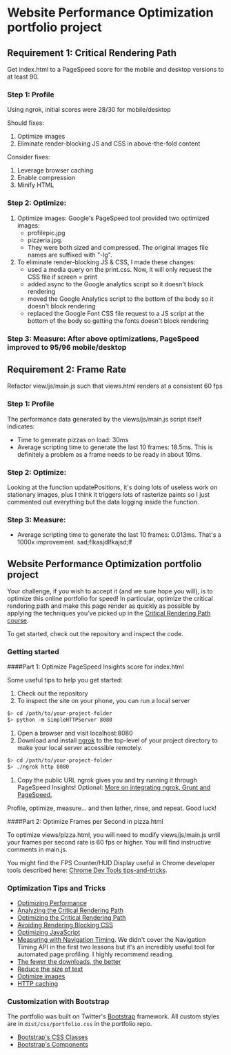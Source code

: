 # Website Performance Optimization portfolio project

## Requirement 1: Critical Rendering Path
Get index.html to a PageSpeed score for the mobile and desktop versions to at least 90.

### Step 1: Profile

Using ngrok, initial scores were 28/30 for mobile/desktop

Should fixes:

1. Optimize images
2. Eliminate render-blocking JS and CSS in above-the-fold content

Consider fixes:

1. Leverage browser caching
2. Enable compression
3. Minify HTML

### Step 2: Optimize:

1. Optimize images: Google's PageSpeed tool provided two optimized images:
    * profilepic.jpg
    * pizzeria.jpg.
    * They were both sized and compressed. The original images file names are suffixed with "-lg".
2. To eliminate render-blocking JS & CSS, I made these changes:
    * used a media query on the print.css. Now, it will only request the CSS file if screen = print
    * added async to the Google analytics script so it doesn't block rendering
    * moved the Google Analytics script to the bottom of the body so it doesn't block rendering
    * replaced the Google Font CSS file request to a JS script at the bottom of the body so getting the fonts doesn't block rendering

### Step 3: Measure: After above optimizations, PageSpeed improved to 95/96 mobile/desktop


## Requirement 2: Frame Rate
Refactor view/js/main.js such that views.html renders at a consistent 60 fps

### Step 1: Profile
The performance data generated by the views/js/main.js script itself indicates:

* Time to generate pizzas on load: 30ms
* Average scripting time to generate the last 10 frames: 18.5ms. This is
definitely a problem as a frame needs to be ready in about 10ms.

### Step 2: Optimize:
Looking at the function updatePositions, it's doing lots of useless work on
stationary images, plus I think it triggers lots of rasterize paints
so I just commented out everything but the data logging inside the function.

### Step 3: Measure:
* Average scripting time to generate the last 10 frames: 0.013ms. That's a 1000x improvement.
sad;flkasjdlfkajsd;lf




## Website Performance Optimization portfolio project

Your challenge, if you wish to accept it (and we sure hope you will), is to optimize this online portfolio for speed! In particular, optimize the critical rendering path and make this page render as quickly as possible by applying the techniques you've picked up in the [Critical Rendering Path course](https://www.udacity.com/course/ud884).

To get started, check out the repository and inspect the code.

### Getting started

####Part 1: Optimize PageSpeed Insights score for index.html

Some useful tips to help you get started:

1. Check out the repository
1. To inspect the site on your phone, you can run a local server

  ```bash
  $> cd /path/to/your-project-folder
  $> python -m SimpleHTTPServer 8080
  ```

1. Open a browser and visit localhost:8080
1. Download and install [ngrok](https://ngrok.com/) to the top-level of your project directory to make your local server accessible remotely.

  ``` bash
  $> cd /path/to/your-project-folder
  $> ./ngrok http 8080
  ```

1. Copy the public URL ngrok gives you and try running it through PageSpeed Insights! Optional: [More on integrating ngrok, Grunt and PageSpeed.](http://www.jamescryer.com/2014/06/12/grunt-pagespeed-and-ngrok-locally-testing/)

Profile, optimize, measure... and then lather, rinse, and repeat. Good luck!

####Part 2: Optimize Frames per Second in pizza.html

To optimize views/pizza.html, you will need to modify views/js/main.js until your frames per second rate is 60 fps or higher. You will find instructive comments in main.js.

You might find the FPS Counter/HUD Display useful in Chrome developer tools described here: [Chrome Dev Tools tips-and-tricks](https://developer.chrome.com/devtools/docs/tips-and-tricks).

### Optimization Tips and Tricks
* [Optimizing Performance](https://developers.google.com/web/fundamentals/performance/ "web performance")
* [Analyzing the Critical Rendering Path](https://developers.google.com/web/fundamentals/performance/critical-rendering-path/analyzing-crp.html "analyzing crp")
* [Optimizing the Critical Rendering Path](https://developers.google.com/web/fundamentals/performance/critical-rendering-path/optimizing-critical-rendering-path.html "optimize the crp!")
* [Avoiding Rendering Blocking CSS](https://developers.google.com/web/fundamentals/performance/critical-rendering-path/render-blocking-css.html "render blocking css")
* [Optimizing JavaScript](https://developers.google.com/web/fundamentals/performance/critical-rendering-path/adding-interactivity-with-javascript.html "javascript")
* [Measuring with Navigation Timing](https://developers.google.com/web/fundamentals/performance/critical-rendering-path/measure-crp.html "nav timing api"). We didn't cover the Navigation Timing API in the first two lessons but it's an incredibly useful tool for automated page profiling. I highly recommend reading.
* <a href="https://developers.google.com/web/fundamentals/performance/optimizing-content-efficiency/eliminate-downloads.html">The fewer the downloads, the better</a>
* <a href="https://developers.google.com/web/fundamentals/performance/optimizing-content-efficiency/optimize-encoding-and-transfer.html">Reduce the size of text</a>
* <a href="https://developers.google.com/web/fundamentals/performance/optimizing-content-efficiency/image-optimization.html">Optimize images</a>
* <a href="https://developers.google.com/web/fundamentals/performance/optimizing-content-efficiency/http-caching.html">HTTP caching</a>

### Customization with Bootstrap
The portfolio was built on Twitter's <a href="http://getbootstrap.com/">Bootstrap</a> framework. All custom styles are in `dist/css/portfolio.css` in the portfolio repo.

* <a href="http://getbootstrap.com/css/">Bootstrap's CSS Classes</a>
* <a href="http://getbootstrap.com/components/">Bootstrap's Components</a>
